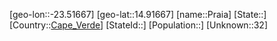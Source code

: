 ﻿---
location: [14.91667,-23.51667]
type: City
tags:
- geo/City


SpocWebEntityId: 35921
isDeleted: false
confidential: public

---
[geo-lon::-23.51667]
[geo-lat::14.91667]
[name::Praia]
[State::]
[Country::[Cape_Verde](geo/Continent/Africa/Cape_Verde.md)]
[StateId::]
[Population::]
[Unknown::32]

